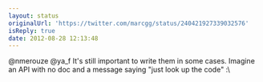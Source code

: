 ```yaml
---
layout: status
originalUrl: 'https://twitter.com/marcgg/status/240421927339032576'
isReply: true
date: 2012-08-28 12:13:48
---
```


@nmerouze @ya_f It's still important to write them in some cases. Imagine an API with no doc and a message saying "just look up the code" :\
